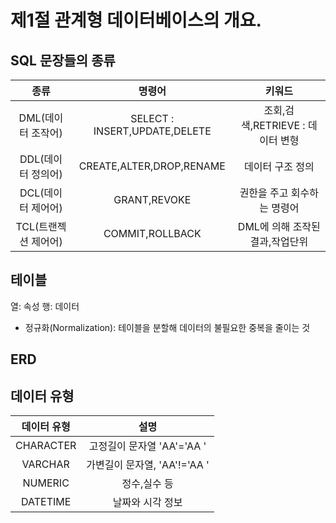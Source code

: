 # 제1절 관계형 데이터베이스의 개요.

## SQL 문장들의 종류
|종류|명령어|키워드|
|:--:|:--:|:--:|
|DML(데이터 조작어)|SELECT : INSERT,UPDATE,DELETE|조회,검색,RETRIEVE : 데이터 변형|
|DDL(데이터 정의어)|CREATE,ALTER,DROP,RENAME|데이터 구조 정의|
|DCL(데이터 제어어)|GRANT,REVOKE|권한을 주고 회수하는 명령어|
|TCL(트랜젝션 제어어)|COMMIT,ROLLBACK|DML에 의해 조작된 결과,작업단위|

## 테이블
열: 속성
행: 데이터
* 정규화(Normalization): 테이블을 분할해 데이터의 불필요한 중복을 줄이는 것

## ERD

## 데이터 유형
|데이터 유형|설명|
|:--:|:--:|
|CHARACTER|고정길이 문자열 'AA'='AA   '|
|VARCHAR|가변길이 문자열, 'AA'!='AA '|
|NUMERIC|정수,실수 등|
|DATETIME|날짜와 시각 정보|
